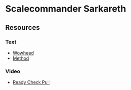 # Scalecommander Sarkareth

## Resources

### Text

* [Wowhead]()
* [Method]()

### Video

* [Ready Check Pull]()
